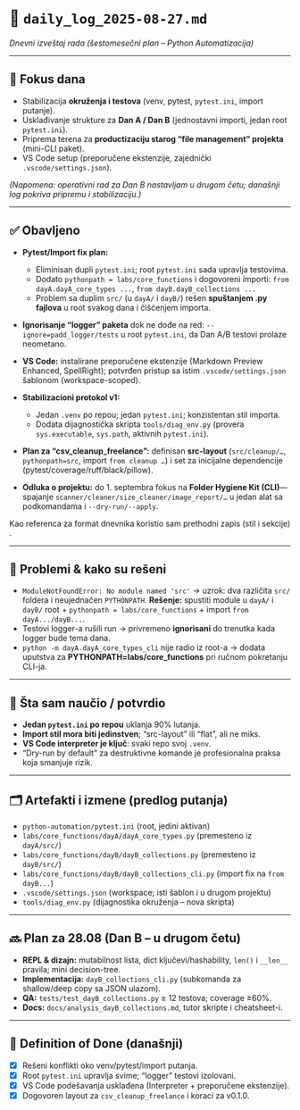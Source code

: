 # 📅 `daily_log_2025-08-27.md`

_Dnevni izveštaj rada (šestomesečni plan – Python Automatizacija)_

---

## 📍 Fokus dana

- Stabilizacija **okruženja i testova** (venv, pytest, `pytest.ini`, import putanje).
- Usklađivanje strukture za **Dan A / Dan B** (jednostavni importi, jedan root `pytest.ini`).
- Priprema terena za **productizaciju starog “file management” projekta** (mini-CLI paket).
- VS Code setup (preporučene ekstenzije, zajednički `.vscode/settings.json`).

_(Napomena: operativni rad za Dan B nastavljam u drugom četu; današnji log pokriva pripremu i stabilizaciju.)_

---

## ✅ Obavljeno

- **Pytest/Import fix plan:**

  - Eliminisan dupli `pytest.ini`; root `pytest.ini` sada upravlja testovima.
  - Dodato `pythonpath = labs/core_functions` i dogovoreni importi:
    `from dayA.dayA_core_types ...`, `from dayB.dayB_collections ...`
  - Problem sa duplim `src/` (u `dayA/` i `dayB/`) rešen **spuštanjem .py fajlova** u root svakog dana i čišćenjem importa.

- **Ignorisanje “logger” paketa** dok ne dođe na red: `--ignore=padd_logger/tests` u root `pytest.ini`, da Dan A/B testovi prolaze neometano.
- **VS Code:** instalirane preporučene ekstenzije (Markdown Preview Enhanced, SpellRight); potvrđen pristup sa istim `.vscode/settings.json` šablonom (workspace-scoped).
- **Stabilizacioni protokol v1:**

  - Jedan `.venv` po repou; jedan `pytest.ini`; konzistentan stil importa.
  - Dodata dijagnostička skripta `tools/diag_env.py` (provera `sys.executable`, `sys.path`, aktivnih `pytest.ini`).

- **Plan za “csv_cleanup_freelance”:** definisan **src-layout** (`src/cleanup/…`, `pythonpath=src`, import `from cleanup …`) i set za inicijalne dependencije (pytest/coverage/ruff/black/pillow).
- **Odluka o projektu:** do 1. septembra fokus na **Folder Hygiene Kit (CLI)**—spajanje `scanner/cleaner/size_cleaner/image_report/…` u jedan alat sa podkomandama i `--dry-run/--apply`.

Kao referenca za format dnevnika koristio sam prethodni zapis (stil i sekcije) .

---

## 🧱 Problemi & kako su rešeni

- `ModuleNotFoundError: No module named 'src'` → uzrok: dva različita `src/` foldera i neujednačen `PYTHONPATH`.
  **Rešenje:** spustiti module u `dayA/` i `dayB/` root + `pythonpath = labs/core_functions` + import `from dayA.../dayB...`.
- Testovi logger-a rušili run → privremeno **ignorisani** do trenutka kada logger bude tema dana.
- `python -m dayA.dayA_core_types_cli` nije radio iz root-a → dodata uputstva za **PYTHONPATH=labs/core_functions** pri ručnom pokretanju CLI-ja.

---

## 🧠 Šta sam naučio / potvrdio

- **Jedan `pytest.ini` po repou** uklanja 90% lutanja.
- **Import stil mora biti jedinstven**; “src-layout” ili “flat”, ali ne miks.
- **VS Code interpreter je ključ**: svaki repo svoj `.venv`.
- “Dry-run by default” za destruktivne komande je profesionalna praksa koja smanjuje rizik.

---

## 🗂️ Artefakti i izmene (predlog putanja)

- `python-automation/pytest.ini` (root, jedini aktivan)
- `labs/core_functions/dayA/dayA_core_types.py` (premesteno iz `dayA/src/`)
- `labs/core_functions/dayB/dayB_collections.py` (premesteno iz `dayB/src/`)
- `labs/core_functions/dayB/dayB_collections_cli.py` (import fix na `from dayB...`)
- `.vscode/settings.json` (workspace; isti šablon i u drugom projektu)
- `tools/diag_env.py` (dijagnostika okruženja – nova skripta)

---

## 🔜 Plan za 28.08 (Dan B – u drugom četu)

- **REPL & dizajn:** mutabilnost lista, dict ključevi/hashability, `len()` i `__len__` pravila; mini decision-tree.
- **Implementacija:** `dayB_collections_cli.py` (subkomanda za shallow/deep copy sa JSON ulazom).
- **QA:** `tests/test_dayB_collections.py` ≥ 12 testova; coverage ≥60%.
- **Docs:** `docs/analysis_dayB_collections.md`, tutor skripte i cheatsheet-i.

---

## 🧾 Definition of Done (današnji)

- [x] Rešeni konflikti oko venv/pytest/import putanja.
- [x] Root `pytest.ini` upravlja svime; “logger” testovi izolovani.
- [x] VS Code podešavanja usklađena (Interpreter + preporučene ekstenzije).
- [x] Dogovoren layout za `csv_cleanup_freelance` i koraci za v0.1.0.
